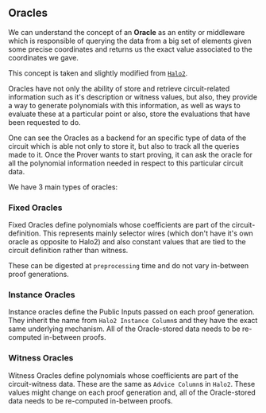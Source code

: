 ## Oracles

We can understand the concept of an __Oracle__ as an entity or middleware which is responsible of querying the data from a big set of elements given some precise coordinates and returns us the exact value associated to the coordinates we gave.

This concept is taken and slightly modified from [`Halo2`](https://github.com/zcash/halo2).

Oracles have not only the ability of store and retrieve circuit-related information such as it's description or witness values, but also, they provide a way to generate polynomials with this information, as well as ways to evaluate these at a particular point or also, store the evaluations that have been requested to do.

One can see the Oracles as a backend for an specific type of data of the circuit which is able not only to store it, but also to track all the queries made to it. Once the Prover wants to start proving, it can ask the oracle for all the polynomial information needed in respect to this particular circuit data.

We have 3 main types of oracles:
### Fixed Oracles
Fixed Oracles define polynomials whose coefficients are part of the circuit-definition. This represents mainly selector wires (which don't have it's own oracle as opposite to Halo2) and also constant values that are tied to the circuit definition rather than witness.

These can be digested at `preprocessing` time and do not vary in-between proof generations.

### Instance Oracles
Instance oracles define the Public Inputs passed on each proof generation. They inherit the name from `Halo2 Instance Column`s and they have the exact same underlying mechanism. All of the Oracle-stored data needs to be re-computed in-between proofs.


### Witness Oracles
Witness Oracles define polynomials whose coefficients are part of the circuit-witness data. These are the same as `Advice Column`s in `Halo2`.
These values might change on each proof generation and, all of the Oracle-stored data needs to be re-computed in-between proofs.